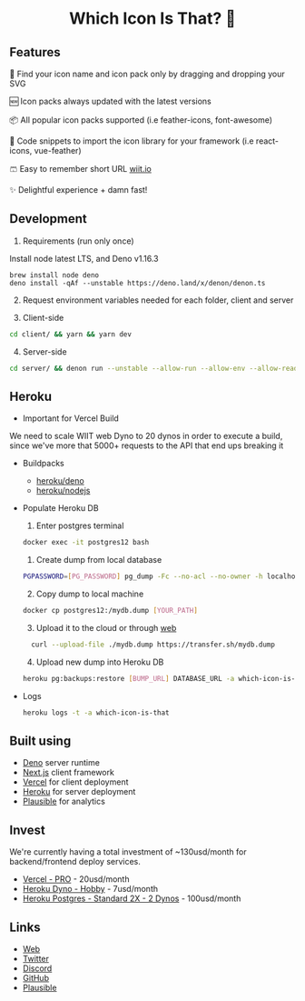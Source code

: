 <div align="center">
  <h1>Which Icon Is That? 🤔</h1>
</div>

## Features

🔎 Find your icon name and icon pack only by dragging and dropping your SVG

🆕 Icon packs always updated with the latest versions

📦 All popular icon packs supported (i.e feather-icons, font-awesome)

📎 Code snippets to import the icon library for your framework (i.e react-icons, vue-feather)

🩳 Easy to remember short URL [wiit.io](https://wiit.io)

✨ Delightful experience + damn fast!

## Development

1. Requirements (run only once)

Install node latest LTS, and Deno v1.16.3

```
brew install node deno
deno install -qAf --unstable https://deno.land/x/denon/denon.ts
```

2. Request environment variables needed for each folder, client and server

3. Client-side

```bash
cd client/ && yarn && yarn dev
```

4. Server-side

```bash
cd server/ && denon run --unstable --allow-run --allow-env --allow-read --allow-write --allow-net app.ts
```

## Heroku

- Important for Vercel Build

We need to scale WIIT web Dyno to 20 dynos in order to execute a build, since we've more that 5000+ requests to the API that end ups breaking it

- Buildpacks

  - [heroku/deno](https://github.com/chibat/heroku-buildpack-deno.git)
  - [heroku/nodejs](https://elements.heroku.com/buildpacks/heroku/heroku-buildpack-nodejs)

* Populate Heroku DB

  1. Enter postgres terminal

  ```bash
  docker exec -it postgres12 bash
  ```

  1. Create dump from local database

  ```bash
  PGPASSWORD=[PG_PASSWORD] pg_dump -Fc --no-acl --no-owner -h localhost -U [PG_USER] wiit > mydb.dump
  ```

  2. Copy dump to local machine

  ```bash
  docker cp postgres12:/mydb.dump [YOUR_PATH]
  ```

  3. Upload it to the cloud or through [web](https://transfer.sh)

  ```bash
    curl --upload-file ./mydb.dump https://transfer.sh/mydb.dump
  ```

  4. Upload new dump into Heroku DB

  ```bash
  heroku pg:backups:restore [BUMP_URL] DATABASE_URL -a which-icon-is-that --confirm which-icon-is-that
  ```

* Logs

  ```bash
  heroku logs -t -a which-icon-is-that
  ```

## Built using

- [Deno](https://deno.land) server runtime
- [Next.js](https://nextjs.org) client framework
- [Vercel](https://vercel.com) for client deployment
- [Heroku](https://www.heroku.com) for server deployment
- [Plausible](https://plausible.io) for analytics

## Invest

We're currently having a total investment of ~130usd/month for backend/frontend deploy services.

- [Vercel - PRO](https://www.heroku.com/pricing#containers) - 20usd/month
- [Heroku Dyno - Hobby](https://www.heroku.com/pricing#containers) - 7usd/month
- [Heroku Postgres - Standard 2X - 2 Dynos](https://elements.heroku.com/addons/heroku-postgresql) - 100usd/month

## Links

- [Web](https://www.whichiconisthat.com)
- [Twitter](https://twitter.com/whichiconisthat)
- [Discord](https://discord.gg/xTpegNF9bj)
- [GitHub](https://github.com/lndgalante/which-icon-is-that)
- [Plausible](https://plausible.io/whichiconisthat.com)
